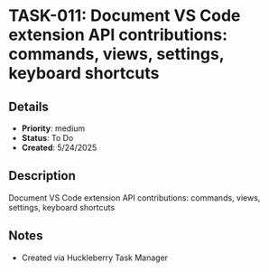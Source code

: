 # TASK-011: Document VS Code extension API contributions: commands, views, settings, keyboard shortcuts

## Details
- **Priority**: medium
- **Status**: To Do
- **Created**: 5/24/2025

## Description
Document VS Code extension API contributions: commands, views, settings, keyboard shortcuts

## Notes
- Created via Huckleberry Task Manager
